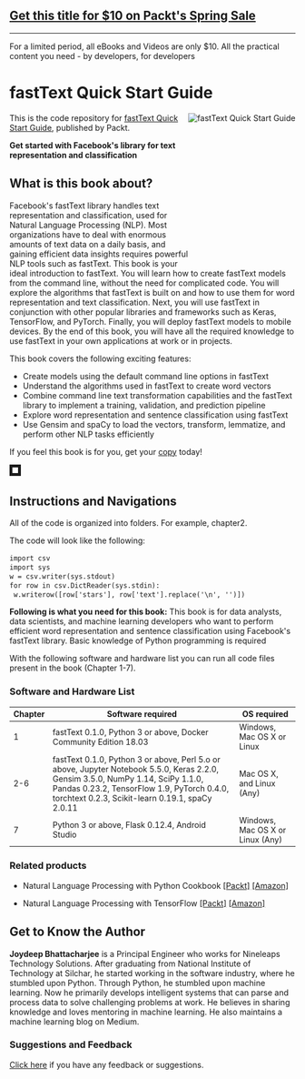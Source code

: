 ## [Get this title for $10 on Packt's Spring Sale](https://www.packt.com/B10726?utm_source=github&utm_medium=packt-github-repo&utm_campaign=spring_10_dollar_2022)
-----
For a limited period, all eBooks and Videos are only $10. All the practical content you need \- by developers, for developers

# fastText Quick Start Guide

<a href="https://www.packtpub.com/big-data-and-business-intelligence/fasttext-quick-start-guide?utm_source=github&utm_medium=repository&utm_campaign=9781789130997"><img src="https://d255esdrn735hr.cloudfront.net/sites/default/files/imagecache/ppv4_main_book_cover/B10726.png" alt="fastText Quick Start Guide" height="256px" align="right"></a>

This is the code repository for [fastText Quick Start Guide](https://www.packtpub.com/big-data-and-business-intelligence/fasttext-quick-start-guide?utm_source=github&utm_medium=repository&utm_campaign=9781789130997), published by Packt.

**Get started with Facebook's library for text representation and classification**

## What is this book about?

Facebook's fastText library handles text representation and classification, used for Natural Language Processing (NLP). Most organizations have to deal with enormous amounts of text data on a daily basis, and gaining efficient data insights requires powerful NLP tools such as fastText. 
This book is your ideal introduction to fastText. You will learn how to create fastText models from the command line, without the need for complicated code. You will explore the algorithms that fastText is built on and how to use them for word representation and text classification. 
Next, you will use fastText in conjunction with other popular libraries and frameworks such as Keras, TensorFlow, and PyTorch. 
Finally, you will deploy fastText models to mobile devices. By the end of this book, you will have all the required knowledge to use fastText in your own applications at work or in projects.

This book covers the following exciting features:
* Create models using the default command line options in fastText
* Understand the algorithms used in fastText to create word vectors
* Combine command line text transformation capabilities and the fastText library to implement a training, validation, and prediction pipeline
* Explore word representation and sentence classification using fastText
* Use Gensim and spaCy to load the vectors, transform, lemmatize, and perform other NLP tasks efficiently


If you feel this book is for you, get your [copy](https://www.amazon.com/dp/1789130999) today!

<a href="https://www.packtpub.com/?utm_source=github&utm_medium=banner&utm_campaign=GitHubBanner"><img src="https://raw.githubusercontent.com/PacktPublishing/GitHub/master/GitHub.png" 
alt="https://www.packtpub.com/" border="5" /></a>

## Instructions and Navigations
All of the code is organized into folders. For example, chapter2.

The code will look like the following:
```
import csv
import sys
w = csv.writer(sys.stdout)
for row in csv.DictReader(sys.stdin):
 w.writerow([row['stars'], row['text'].replace('\n', '')])
```

**Following is what you need for this book:**
This book is for data analysts, data scientists, and machine learning developers who want to perform efficient word representation and sentence classification using Facebook's fastText library. Basic knowledge of Python programming is required

With the following software and hardware list you can run all code files present in the book (Chapter 1-7).
### Software and Hardware List
| Chapter | Software required | OS required |
| -------- | ------------------------------------ | ----------------------------------- |
| 1 | fastText 0.1.0, Python 3 or above, Docker Community Edition 18.03 | Windows, Mac OS X or Linux  |
| 2-6 | fastText 0.1.0, Python 3 or above, Perl 5.o or above, Jupyter Notebook 5.5.0, Keras 2.2.0, Gensim 3.5.0, NumPy 1.14, SciPy 1.1.0, Pandas 0.23.2, TensorFlow 1.9, PyTorch 0.4.0, torchtext 0.2.3, Scikit-learn 0.19.1, spaCy 2.0.11 | Mac OS X, and Linux (Any) |
| 7 | Python 3 or above, Flask 0.12.4, Android Studio | Windows, Mac OS X or  Linux (Any) |



### Related products
* Natural Language Processing with Python Cookbook  [[Packt]](https://www.packtpub.com/big-data-and-business-intelligence/natural-language-processing-python-cookbook?utm_source=github&utm_medium=repository&utm_campaign=9781787289321) [[Amazon]](https://www.amazon.com/dp/178728932X)

* Natural Language Processing with TensorFlow [[Packt]](https://www.packtpub.com/application-development/natural-language-processing-tensorflow?utm_source=github&utm_medium=repository&utm_campaign=9781788478311) [[Amazon]](https://www.amazon.com/dp/1788478312)



## Get to Know the Author
**Joydeep Bhattacharjee**
 is a Principal Engineer who works for Nineleaps Technology Solutions. After graduating from National Institute of Technology at Silchar, he started working in the software industry, where he stumbled upon Python. Through Python, he stumbled upon machine learning. Now he primarily develops intelligent systems that can parse and process data to solve challenging problems at work. He believes in sharing knowledge and loves mentoring in machine learning. He also maintains a machine learning blog on Medium.


### Suggestions and Feedback
[Click here](https://docs.google.com/forms/d/e/1FAIpQLSdy7dATC6QmEL81FIUuymZ0Wy9vH1jHkvpY57OiMeKGqib_Ow/viewform) if you have any feedback or suggestions.




